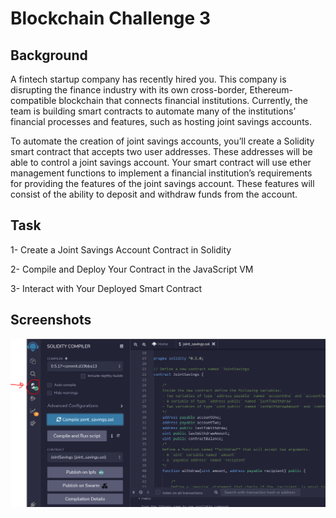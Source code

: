 # Blockchain Challenge 3

## Background

A fintech startup company has recently hired you. This company is disrupting the finance industry with its own cross-border, Ethereum-compatible blockchain that connects financial institutions. Currently, the team is building smart contracts to automate many of the institutions’ financial processes and features, such as hosting joint savings accounts.

To automate the creation of joint savings accounts, you’ll create a Solidity smart contract that accepts two user addresses. These addresses will be able to control a joint savings account. Your smart contract will use ether management functions to implement a financial institution’s requirements for providing the features of the joint savings account. These features will consist of the ability to deposit and withdraw funds from the account.

## Task

1- Create a Joint Savings Account Contract in Solidity

2- Compile and Deploy Your Contract in the JavaScript VM

3- Interact with Your Deployed Smart Contract


## Screenshots

![Screenshot1](Execution_Results/1-code-compiled.PNG)
